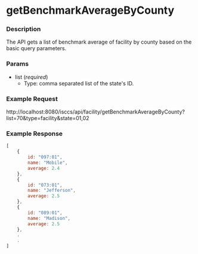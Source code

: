 # getBenchmarkAverageByCounty
### Description  
The API gets a list of benchmark average of facility by county based on the basic query parameters.
 
### Params
* list (*required*)
  * Type: comma separated list of the state's ID.


### Example Request
http://localhost:8080/isccs/api/facility/getBenchmarkAverageByCounty?list=70&type=facility&state=01,02

### Example Response
```javascript
[
    {
        id: "097:01",
        name: "Mobile",
        average: 2.4
    },
    {
        id: "073:01",
        name: "Jefferson",
        average: 2.5
    },
    {
        id: "089:01",
        name: "Madison",
        average: 2.5
    },
    .
    .
]